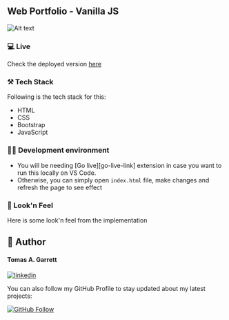 ## Web Portfolio - Vanilla JS

![Alt text](https://media.giphy.com/media/v1.Y2lkPTc5MGI3NjExYjVmMzQ5NjZkOGM4ZTI5MzVkOTk3Zjk1ZjNkZjc3YjI4NDM3Nzg3MiZjdD1n/cGXqVZULCEYjH2IeMP/giphy.gif)


### 💻 Live
Check the deployed version [here][live]

### ⚒️ Tech Stack
Following is the tech stack for this:
- HTML
- CSS
- Bootstrap
- JavaScript

### 🙌🏻 Development environment
- You will be needing [Go live][go-live-link] extension in case you want to run this locally on VS Code.
- Otherwise, you can simply open `index.html` file, make changes and refresh the page to see effect

### 👀 Look'n Feel
Here is some look'n feel from the implementation

## 🧑 Author

#### Tomas A. Garrett
[![linkedin](https://img.shields.io/badge/linkedin-0A66C2?style=for-the-badge&logo=linkedin&logoColor=white)](https://www.linkedin.com/in/tom%C3%A1s-almeida-garrett-83461a183/)

You can also follow my GitHub Profile to stay updated about my latest projects:

[![GitHub Follow](https://img.shields.io/badge/Connect-Garrett-blue.svg?logo=Github&longCache=true&style=social&label=Follow)](https://github.com/TomasAGarrett)

[live]: https://devgarrett.vercel.app/
